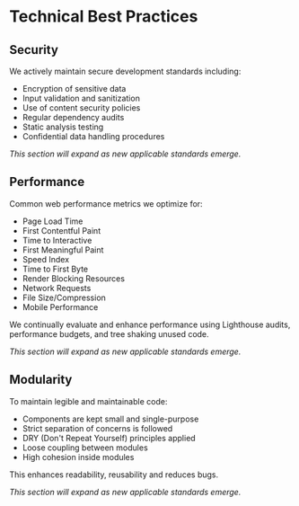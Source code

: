 # Technical Best Practices 

## Security

We actively maintain secure development standards including:

- Encryption of sensitive data
- Input validation and sanitization 
- Use of content security policies  
- Regular dependency audits
- Static analysis testing
- Confidential data handling procedures

*This section will expand as new applicable standards emerge.*

## Performance

Common web performance metrics we optimize for:

- Page Load Time
- First Contentful Paint 
- Time to Interactive
- First Meaningful Paint
- Speed Index
- Time to First Byte
- Render Blocking Resources
- Network Requests 
- File Size/Compression
- Mobile Performance

We continually evaluate and enhance performance using Lighthouse audits, performance budgets, and tree shaking unused code.

*This section will expand as new applicable standards emerge.*

## Modularity

To maintain legible and maintainable code: 

- Components are kept small and single-purpose
- Strict separation of concerns is followed
- DRY (Don't Repeat Yourself) principles applied
- Loose coupling between modules
- High cohesion inside modules

This enhances readability, reusability and reduces bugs.


*This section will expand as new applicable standards emerge.*